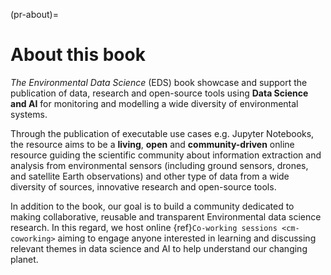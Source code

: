 (pr-about)=
# About this book

_The Environmental Data Science_ (EDS) book showcase and support the publication of data, research and open-source tools using **Data Science and AI** for monitoring and modelling a wide diversity of environmental systems. 

Through the publication of executable use cases e.g. Jupyter Notebooks, the resource aims to be a **living**, **open** and **community-driven** online resource guiding the scientific community about information extraction and analysis from environmental sensors (including ground sensors, drones, and satellite Earth observations) and other type of data from a wide diversity of sources, innovative research and open-source tools.

In addition to the book, our goal is to build a community dedicated to making collaborative, reusable and transparent Environmental data science research. 
In this regard, we host online {ref}`Co-working sessions <cm-coworking>` aiming to engage anyone interested in learning and discussing relevant themes in data science and AI to help understand our changing planet.